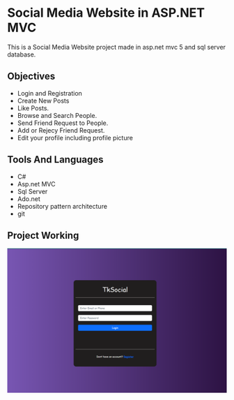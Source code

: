 
# Social Media Website in ASP.NET MVC 

This is a Social Media Website project made in asp.net mvc 5 and sql server database.

## Objectives

- Login and Registration
- Create New Posts
- Like Posts.
- Browse and Search People.
- Send Friend Request to People.
- Add or Rejecy Friend Request.
- Edit your profile including profile picture

## Tools And Languages

- C#
- Asp.net MVC
- Sql Server
- Ado.net 
- Repository pattern architecture
- git
## Project Working

![Login page](WorkingImages/login.PNG)
